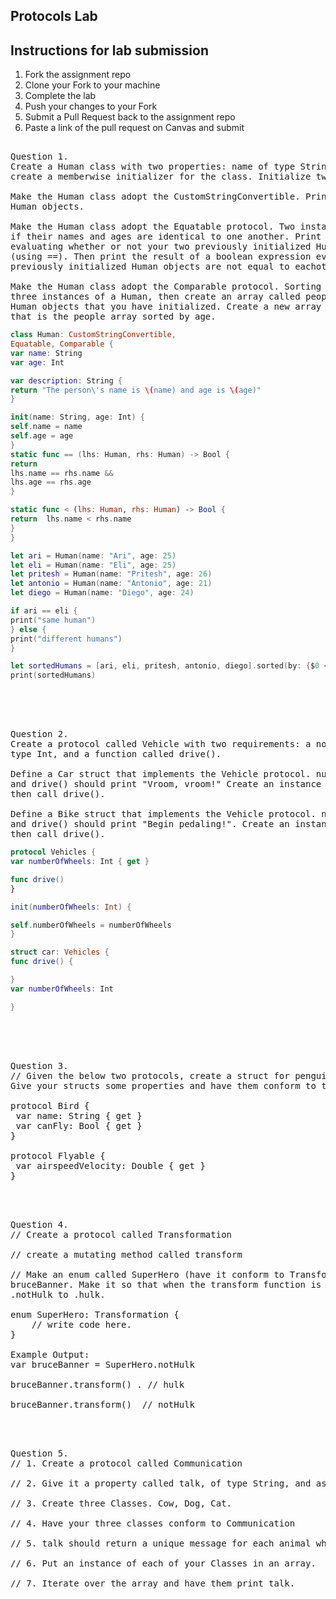 
## Protocols Lab

## Instructions for lab submission 

1. Fork the assignment repo
1. Clone your Fork to your machine
1. Complete the lab
1. Push your changes to your Fork
1. Submit a Pull Request back to the assignment repo
1. Paste a link of the pull request on Canvas and submit

<pre> 
Question 1.
Create a Human class with two properties: name of type String, and age of type Int. You'll need to 
create a memberwise initializer for the class. Initialize two Human instances.

Make the Human class adopt the CustomStringConvertible. Print both of your previously initialized
Human objects.

Make the Human class adopt the Equatable protocol. Two instances of Human should be considered equal
if their names and ages are identical to one another. Print the result of a boolean expression 
evaluating whether or not your two previously initialized Human objects are equal to eachother
(using ==). Then print the result of a boolean expression evaluating whether or not your two
previously initialized Human objects are not equal to eachother (using !=).

Make the Human class adopt the Comparable protocol. Sorting should be based on age. Create another
three instances of a Human, then create an array called people of type [Human] with all of the
Human objects that you have initialized. Create a new array called sortedPeople of type [Human] 
that is the people array sorted by age.
</pre> 
``` swift
class Human: CustomStringConvertible,
Equatable, Comparable {
var name: String
var age: Int

var description: String {
return "The person\'s name is \(name) and age is \(age)"
}

init(name: String, age: Int) {
self.name = name
self.age = age
}
static func == (lhs: Human, rhs: Human) -> Bool {
return
lhs.name == rhs.name &&
lhs.age == rhs.age
}

static func < (lhs: Human, rhs: Human) -> Bool {
return  lhs.name < rhs.name
}
}

let ari = Human(name: "Ari", age: 25)
let eli = Human(name: "Eli", age: 25)
let pritesh = Human(name: "Pritesh", age: 26)
let antonio = Human(name: "Antonio", age: 21)
let diego = Human(name: "Diego", age: 24)

if ari == eli {
print("same human")
} else {
print("different humans")
}

let sortedHumans = [ari, eli, pritesh, antonio, diego].sorted(by: {$0 < $1})
print(sortedHumans)
```

</br> </br> 


<pre> 
Question 2. 
Create a protocol called Vehicle with two requirements: a nonsettable numberOfWheels property of
type Int, and a function called drive().

Define a Car struct that implements the Vehicle protocol. numberOfWheels should return a value of 4,
and drive() should print "Vroom, vroom!" Create an instance of Car, print its number of wheels, 
then call drive().

Define a Bike struct that implements the Vehicle protocol. numberOfWheels should return a value of 2,
and drive() should print "Begin pedaling!". Create an instance of Bike, print its number of wheels,
then call drive().
</pre>  
 ``` swift
 protocol Vehicles {
 var numberOfWheels: Int { get }
 
 func drive()
 }
 
 init(numberOfWheels: Int) {
 
 self.numberOfWheels = numberOfWheels
 }
 
 struct car: Vehicles {
 func drive() {
 
 }
 var numberOfWheels: Int
 
 }

 
 ```
</br> </br> 

<pre> 
Question 3. 
// Given the below two protocols, create a struct for penguin(a flightless bird) and an eagle.
Give your structs some properties and have them conform to the appropriate protocols.

protocol Bird {
 var name: String { get }
 var canFly: Bool { get }
}

protocol Flyable {
 var airspeedVelocity: Double { get }
}
</pre> 

</br> </br> 

<pre>
Question 4. 
// Create a protocol called Transformation

// create a mutating method called transform

// Make an enum called SuperHero (have it conform to Transformation) and an instance of it named
bruceBanner. Make it so that when the transform function is called that bruceBanner turns from 
.notHulk to .hulk.

enum SuperHero: Transformation {
    // write code here.
}

Example Output: 
var bruceBanner = SuperHero.notHulk

bruceBanner.transform() . // hulk

bruceBanner.transform()  // notHulk
</pre> 

</br> </br> 

<pre>
Question 5. 
// 1. Create a protocol called Communication

// 2. Give it a property called talk, of type String, and assign it an explicit getter.

// 3. Create three Classes. Cow, Dog, Cat.

// 4. Have your three classes conform to Communication

// 5. talk should return a unique message for each animal when talk is called.

// 6. Put an instance of each of your Classes in an array.

// 7. Iterate over the array and have them print talk.
</pre> 



